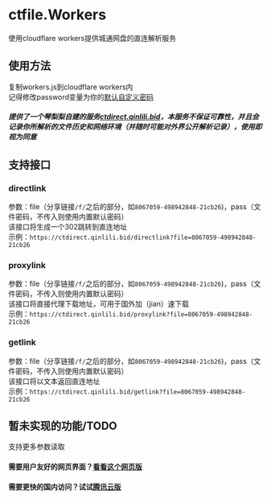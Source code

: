 # ctfile.Workers
使用cloudflare workers提供城通网盘的直连解析服务  

## 使用方法
复制workers.js到cloudflare workers内  
记得修改password变量为你的[默认自定义密码](https://home.ctfile.com/#item-settings/action-passcode)  

##### 提供了一个琴梨梨自建的服务[ctdirect.qinlili.bid](https://ctdirect.qinlili.bid)，本服务不保证可靠性，并且会记录你所解析的文件历史和网络环境（并随时可能对外界公开解析记录），使用即视为同意  

## 支持接口
### directlink
参数：file（分享链接`/f/`之后的部分，如`8067059-498942848-21cb26`)，pass（文件密码，不传入则使用内置默认密码）  
该接口将生成一个302跳转到直连地址  
示例：`https://ctdirect.qinlili.bid/directlink?file=8067059-498942848-21cb26`  
### proxylink
参数：file（分享链接`/f/`之后的部分，如`8067059-498942848-21cb26`)，pass（文件密码，不传入则使用内置默认密码）  
该接口将直接代理下载地址，可用于国外加（jian）速下载  
示例：`https://ctdirect.qinlili.bid/proxylink?file=8067059-498942848-21cb26`  
### getlink
参数：file（分享链接`/f/`之后的部分，如`8067059-498942848-21cb26`)，pass（文件密码，不传入则使用内置默认密码）  
该接口将以文本返回直连地址    
示例：`https://ctdirect.qinlili.bid/getlink?file=8067059-498942848-21cb26`  

## 暂未实现的功能/TODO
支持更多参数读取  

#### 需要用户友好的网页界面？[看看这个网页版](https://github.com/qinlili23333/ctfileGet/)  
#### 需要更快的国内访问？试试[腾讯云版](https://github.com/qinlili23333/ctfile.TencentCloud/)  
